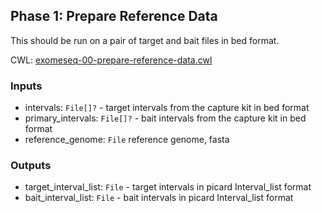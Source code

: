 ## Phase 1: Prepare Reference Data

This should be run on a pair of target and bait files in bed format.

CWL: [exomeseq-00-prepare-reference-data.cwl](exomeseq-01-preprocessing.cwl)

### Inputs

- intervals: `File[]?` - target intervals from the capture kit in bed format
- primary_intervals: `File[]?` - bait intervals from the capture kit in bed format
- reference\_genome: `File` reference genome, fasta

### Outputs

- target_interval_list: `File` - target intervals in picard Interval_list format
- bait_interval_list: `File` - bait intervals in picard Interval_list format
